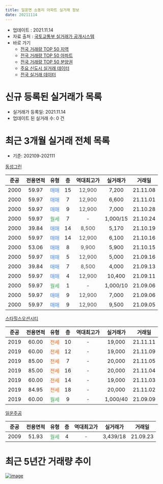 ```yaml
---
title: 일운면 소동리 아파트 실거래 정보
date: 20211114
---
```


* 업데이트 : 2021.11.14
* 자료 출처 : [국토교통부 실거래가 공개시스템](http://rt.molit.go.kr)
* 바로 가기
    * [전국 거래량 TOP 50 지역](https://apt-info.github.io/apt-trade-info/tr)
    * [전국 거래량 TOP 50 아파트](https://apt-info.github.io/apt-trade-info/ta)
    * [전국 거래량 TOP 50 분양권](https://apt-info.github.io/apt-trade-info/tb)
    * [주요 신도시 실거래 데이터](https://apt-info.github.io/apt-trade-info/newtown)
    * [전국 실거래 데이터](https://apt-info.github.io/apt-trade-info/all)



<script async src="https://pagead2.googlesyndication.com/pagead/js/adsbygoogle.js"></script>
<!-- 기본광고 -->
<ins class="adsbygoogle"
     style="display:block"
     data-ad-client="ca-pub-1142216861245946"
     data-ad-slot="4805727019"
     data-ad-format="auto"
     data-full-width-responsive="true"></ins>
<script>
     (adsbygoogle = window.adsbygoogle || []).push({});
</script>


# 신규 등록된 실거래가 목록

* 실거래가 등록일: 2021.11.14
* 업데이트 된 실거래 수: 0 건




<script async src="https://pagead2.googlesyndication.com/pagead/js/adsbygoogle.js"></script>
<!-- 기본광고 -->
<ins class="adsbygoogle"
     style="display:block"
     data-ad-client="ca-pub-1142216861245946"
     data-ad-slot="4805727019"
     data-ad-format="auto"
     data-full-width-responsive="true"></ins>
<script>
     (adsbygoogle = window.adsbygoogle || []).push({});
</script>


# 최근 3개월 실거래 전체 목록
* 기준: 202109-202111


[동성그린](https://search.naver.com/search.naver?query=%EB%8F%99%EC%84%B1%EA%B7%B8%EB%A6%B0)

|준공|전용면적|유형|층|역대최고가|실거래가|거래일|
|:---:|:---:|:---:|:---:|:---:|:---:|:---:|
|2000|59.97|<span style="color:#4285F3">매매</span>|15|<span style="color:#444444">12,900</span>|7,200|21.11.08|
|2000|59.97|<span style="color:#4285F3">매매</span>|7|<span style="color:#444444">12,900</span>|6,600|21.11.01|
|2000|59.97|<span style="color:#4285F3">매매</span>|9|<span style="color:#444444">12,900</span>|7,000|21.10.28|
|2000|59.97|<span style="color:#34A853">월세</span>|7|<span style="color:#444444">-</span>|1,000/15|21.10.24|
|2000|39.84|<span style="color:#4285F3">매매</span>|14|<span style="color:#444444">8,500</span>|5,170|21.10.19|
|2000|59.97|<span style="color:#4285F3">매매</span>|14|<span style="color:#444444">12,900</span>|6,100|21.10.16|
|2000|53.06|<span style="color:#4285F3">매매</span>|8|<span style="color:#444444">9,900</span>|5,900|21.10.15|
|2000|59.97|<span style="color:#4285F3">매매</span>|5|<span style="color:#444444">12,900</span>|5,000|21.09.16|
|2000|39.84|<span style="color:#4285F3">매매</span>|7|<span style="color:#444444">8,500</span>|4,000|21.09.13|
|2000|59.97|<span style="color:#4285F3">매매</span>|4|<span style="color:#444444">12,900</span>|10,400|21.09.11|
|2000|59.97|<span style="color:#34A853">월세</span>|1|<span style="color:#444444">-</span>|1,000/10|21.09.06|
|2000|59.97|<span style="color:#4285F3">매매</span>|9|<span style="color:#444444">12,900</span>|7,000|21.09.06|
|2000|59.97|<span style="color:#4285F3">매매</span>|9|<span style="color:#444444">12,900</span>|9,500|21.09.05|

[스타힐스오션시티](https://search.naver.com/search.naver?query=%EC%8A%A4%ED%83%80%ED%9E%90%EC%8A%A4%EC%98%A4%EC%85%98%EC%8B%9C%ED%8B%B0)

|준공|전용면적|유형|층|역대최고가|실거래가|거래일|
|:---:|:---:|:---:|:---:|:---:|:---:|:---:|
|2019|60.00|<span style="color:#FF5A00">전세</span>|10|<span style="color:#444444">-</span>|19,000|21.11.11|
|2019|60.00|<span style="color:#FF5A00">전세</span>|12|<span style="color:#444444">-</span>|19,000|21.11.09|
|2019|85.00|<span style="color:#FF5A00">전세</span>|7|<span style="color:#444444">-</span>|20,000|21.11.05|
|2019|85.00|<span style="color:#FF5A00">전세</span>|16|<span style="color:#444444">-</span>|20,000|21.11.04|
|2019|60.00|<span style="color:#FF5A00">전세</span>|14|<span style="color:#444444">-</span>|19,000|21.11.03|
|2019|84.95|<span style="color:#FF5A00">전세</span>|18|<span style="color:#444444">-</span>|20,000|21.11.02|
|2019|60.00|<span style="color:#34A853">월세</span>|9|<span style="color:#444444">-</span>|1,000/40|21.09.09|

[일운주공](https://search.naver.com/search.naver?query=%EC%9D%BC%EC%9A%B4%EC%A3%BC%EA%B3%B5)

|준공|전용면적|유형|층|역대최고가|실거래가|거래일|
|:---:|:---:|:---:|:---:|:---:|:---:|:---:|
|2009|51.93|<span style="color:#34A853">월세</span>|4|<span style="color:#444444">-</span>|3,439/18|21.09.23|



<script async src="https://pagead2.googlesyndication.com/pagead/js/adsbygoogle.js"></script>
<!-- 기본광고 -->
<ins class="adsbygoogle"
     style="display:block"
     data-ad-client="ca-pub-1142216861245946"
     data-ad-slot="4805727019"
     data-ad-format="auto"
     data-full-width-responsive="true"></ins>
<script>
     (adsbygoogle = window.adsbygoogle || []).push({});
</script>


# 최근 5년간 거래량 추이


<div style="width:100%;">
    <canvas id="deal_progress" height="200"></canvas>
</div>

<script>
new Chart(document.getElementById("deal_progress"), {
    type: 'line',
    data: {
        labels: ['16.01','16.02','16.03','16.04','16.05','16.06','16.07','16.08','16.09','16.10','16.11','16.12','17.01','17.02','17.03','17.04','17.05','17.06','17.07','17.08','17.09','17.10','17.11','17.12','18.01','18.02','18.03','18.04','18.05','18.06','18.07','18.08','18.09','18.10','18.11','18.12','19.01','19.02','19.03','19.04','19.05','19.06','19.07','19.08','19.09','19.10','19.11','19.12','20.01','20.02','20.03','20.04','20.05','20.06','20.07','20.08','20.09','20.10','20.11','20.12','21.01','21.02','21.03','21.04','21.05','21.06','21.07','21.08','21.09','21.10','21.11'],
        datasets: [{
            label: '매매/분양권',
            data: [3,5,4,2,2,0,0,0,0,1,4,0,0,2,2,2,0,2,2,0,2,3,1,2,3,0,0,0,0,2,3,1,0,2,2,1,1,1,3,2,2,3,0,1,1,2,3,0,0,0,2,2,1,3,3,8,1,2,3,6,4,3,1,5,9,2,3,11,5,4,2],
            borderColor: "rgba(66, 133, 243, 1)",
            backgroundColor: "rgba(66, 133, 243, 0.05)",
            borderWidth: 1,
            pointRadius: 0,
            fill: false,
            lineTension: 0
        },{
            label: '전/월세',
            data: [3,6,12,4,2,2,2,3,4,1,2,3,1,3,6,1,4,5,29,8,6,2,5,6,10,4,4,2,4,0,2,0,3,2,2,2,3,1,0,0,0,2,4,0,2,2,32,111,39,6,6,1,1,3,3,2,2,1,4,3,2,2,2,2,2,1,3,3,3,1,6],
            borderColor: "rgba(255, 90, 0, 1)",
            backgroundColor: "rgba(255, 90, 0, 0.05)",
            borderWidth: 1,
            pointRadius: 0,
            fill: false,
            lineTension: 0
        },{
            label: '합계',
            data: [6,11,16,6,4,2,2,3,4,2,6,3,1,5,8,3,4,7,31,8,8,5,6,8,13,4,4,2,4,2,5,1,3,4,4,3,4,2,3,2,2,5,4,1,3,4,35,111,39,6,8,3,2,6,6,10,3,3,7,9,6,5,3,7,11,3,6,14,8,5,8],
            borderColor: "rgba(0, 0, 0, 1)",
            backgroundColor: "rgba(0, 0, 0, 0.03)",
            borderWidth: 0.1,
            pointRadius: 0,
            fill: true,
            lineTension: 0
        }
        ]
    },
    options: {
        responsive: true,
        title: {
            display: false
        },
        tooltips: {
            mode: 'index',
            intersect: false
        },
        hover: {
            mode: 'nearest',
            intersect: true
        },
        scales: {
            xAxes: [{
                display: true,
                scaleLabel: {
                    display: true,
                    labelString: '년/월'
                }
            }],
            yAxes: [{
                display: true,
                ticks: {
                    suggestedMin: 0,
                },
                scaleLabel: {
                    display: true,
                    labelString: '실거래 수'
                }
            }]
        }
    }
});

</script>


[![image](https://apt-info.github.io/images/2020-01-03-apt-trade-info/1024x500.png)](https://play.google.com/store/apps/details?id=com.aptinfo.apttradeinfo)


